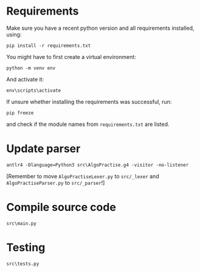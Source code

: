 # Requirements
Make sure you have a recent python version and all requirements installed, using:

`pip install -r requirements.txt`

You might have to first create a virtual environment:

`python -m venv env`

And activate it:

`env\scripts\activate`

If unsure whether installing the requirements was successful, run:

`pip freeze`

and check if the module names from `requirements.txt` are listed.

# Update parser

`antlr4 -Dlanguage=Python3 src\AlgoPractise.g4 -visitor -no-listener`

[Remember to move `AlgoPractiseLexer.py` to `src/_lexer` and `AlgoPractiseParser.py` to `src/_parser`!]

# Compile source code

`src\main.py`


# Testing
`src\tests.py`
